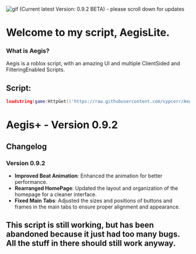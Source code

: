 ![gif](https://github.com/sypcerr/Aegis/blob/main/Pictures/standard%20(2).gif)
(Current latest Version: 0.9.2 BETA) - please scroll down for updates
# Welcome to my script, AegisLite.

### What is Aegis?
Aegis is a roblox script, with an amazing UI and multiple ClientSided and FilteringEnabled Scripts. 

## Script:
```lua
loadstring(game:HttpGet(('https://raw.githubusercontent.com/sypcerr/Aegis/refs/heads/main/script'),true))()
```
# Aegis+ - Version 0.9.2

## Changelog

### Version 0.9.2
- **Improved Beat Animation**: Enhanced the animation for better performance.
- **Rearranged HomePage**: Updated the layout and organization of the homepage for a cleaner interface.
- **Fixed Main Tabs**: Adjusted the sizes and positions of buttons and frames in the main tabs to ensure proper alignment and appearance.


## This script is still working, but has been abandoned because it just had too many bugs. All the stuff in there should still work anyway. 

